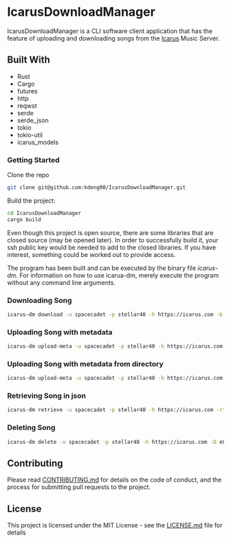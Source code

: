 # IcarusDownloadManager

IcarusDownloadManager is a CLI software client application that has the feature of uploading and downloading songs from the [Icarus](https://github.com/kdeng00/Icarus) Music Server. 


## Built With

* Rust
* Cargo
* futures
* http
* reqwst
* serde
* serde_json
* tokio
* tokio-util
* icarus_models


### Getting Started

Clone the repo

```BASH
git clone git@github.com:kdeng00/IcarusDownloadManager.git
```


Build the project:

```BASH
cd IcarusDownloadManager
cargo build
```

Even though this project is open source, there are some libraries that are closed source (may be opened later).
In order to successfully build it, your ssh public key would be needed to add to the closed libraries. If you
have interest, something could be worked out to provide access.

The program has been built and can be executed by the binary file *icarus-dm*. For information on how to use icarua-dm, merely execute the program without any command line arguments.

### Downloading Song

```BASH
icarus-dm download -u spacecadet -p stellar40 -h https://icarus.com -b e8407fc6-edd2-44c1-993f-08dd7324d91a
```

### Uploading Song with metadata

```BASH
icarus-dm upload-meta -u spacecadet -p stellar40 -h https://icarus.com -s /path/of/song.flac -t 1 -m /path/to/metadata/config/collection.json -ca /path/to/cover/art/image.png
```

### Uploading Song with metadata from directory

```BASH
icarus-dm upload-meta -u spacecadet -p stellar40 -h https://icarus.com -smca /path/where/songs/and/metadata/exists/
```

### Retrieving Song in json

```Bash
icarus-dm retrieve -u spacecadet -p stellar40 -h https://icarus.com -rt songs
```

### Deleting Song

```BASH
icarus-dm delete -u spacecadet -p stellar40 -h https://icarus.com -D e8407fc6-edd2-44c1-993f-08dd7324d91a
```


## Contributing

Please read [CONTRIBUTING.md](CONTRIBUTING.md) for details on the code of conduct, and the process for submitting pull requests to the project.



## License

This project is licensed under the MIT License - see the [LICENSE.md](LICENSE.md) file for details
